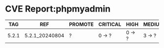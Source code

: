 # CVE Report:phpmyadmin
|  TAG  |      REF       | PROMOTE | CRITICAL |  HIGH  | MEDIUM |  LOW   | UNKNOWN |
|-------|----------------|---------|----------|--------|--------|--------|---------|
| 5.2.1 | 5.2.1_20240804 | ?       | 0 -> ?   | 0 -> ? | 3 -> ? | 0 -> ? | 0 -> ?  |
